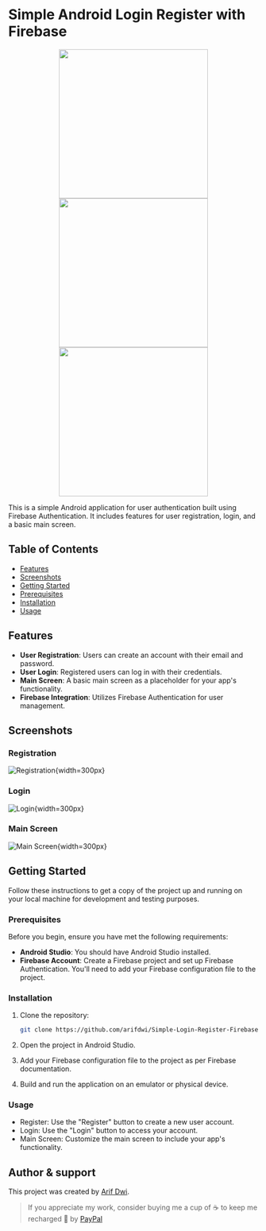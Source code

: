 # Simple Android Login Register with Firebase

<p align="center">
  <img src="ASSETS/login.png" width="300" />
  <img src="ASSETS/registration.png" width="300" />
  <img src="ASSETS/main.png" width="300" />
</p>

This is a simple Android application for user authentication built using Firebase Authentication. It includes features for user registration, login, and a basic main screen.

## Table of Contents

- [Features](#features)
- [Screenshots](#screenshots)
- [Getting Started](#getting-started)
- [Prerequisites](#prerequisites)
- [Installation](#installation)
- [Usage](#usage)

## Features

- **User Registration**: Users can create an account with their email and password.
- **User Login**: Registered users can log in with their credentials.
- **Main Screen**: A basic main screen as a placeholder for your app's functionality.
- **Firebase Integration**: Utilizes Firebase Authentication for user management.

## Screenshots

### Registration
![Registration](ASSETS/registration.png){width=300px}

### Login
![Login](ASSETS/login.png){width=300px}

### Main Screen
![Main Screen](ASSETS/main.png){width=300px}


## Getting Started

Follow these instructions to get a copy of the project up and running on your local machine for development and testing purposes.

### Prerequisites

Before you begin, ensure you have met the following requirements:

- **Android Studio**: You should have Android Studio installed.
- **Firebase Account**: Create a Firebase project and set up Firebase Authentication. You'll need to add your Firebase configuration file to the project.

### Installation

1. Clone the repository:

   ```bash
   git clone https://github.com/arifdwi/Simple-Login-Register-Firebase.git
2. Open the project in Android Studio.
3. Add your Firebase configuration file to the project as per Firebase documentation.
4. Build and run the application on an emulator or physical device.

### Usage
- Register: Use the "Register" button to create a new user account.
- Login: Use the "Login" button to access your account.
- Main Screen: Customize the main screen to include your app's functionality.

## Author & support
This project was created by [Arif Dwi](https://arifdwi.github.io/).

> If you appreciate my work, consider buying me a cup of :coffee: to keep me recharged :metal: by [PayPal](https://www.paypal.me/arifdwi)
